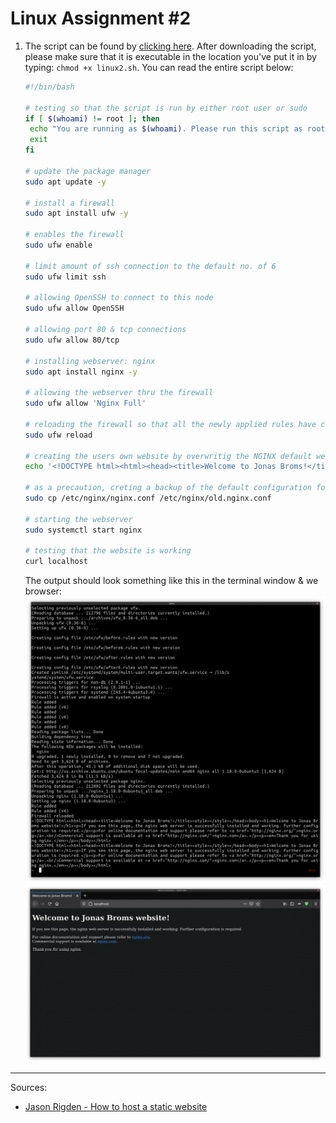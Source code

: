 # Linux Assignment #2

1. The script can be found by [clicking here](../../scripts/assignments/linuxa2.sh). After downloading the script, please make sure that it is executable in the location you've put it in by typing: `chmod +x linux2.sh`.
   You can read the entire script below:

   ```bash
   #!/bin/bash

   # testing so that the script is run by either root user or sudo
   if [ $(whoami) != root ]; then
   	echo "You are running as $(whoami). Please run this script as root or sudo"
   	exit
   fi

   # update the package manager
   sudo apt update -y

   # install a firewall
   sudo apt install ufw -y

   # enables the firewall
   sudo ufw enable

   # limit amount of ssh connection to the default no. of 6
   sudo ufw limit ssh

   # allowing OpenSSH to connect to this node
   sudo ufw allow OpenSSH

   # allowing port 80 & tcp connections
   sudo ufw allow 80/tcp

   # installing webserver: nginx
   sudo apt install nginx -y

   # allowing the webserver thru the firewall
   sudo ufw allow 'Nginx Full'

   # reloading the firewall so that all the newly applied rules have come to full effect
   sudo ufw reload

   # creating the users own website by overwritig the NGINX default website
   echo '<!DOCTYPE html><html><head><title>Welcome to Jonas Broms!</title><style></style></head><body><h1>Welcome to Jonas Broms website!</h1><p>If you see this page, the nginx web server is successfully installed and working. Further configuration is required.</p><p>For online documentation and support please refer to <a href="http://nginx.org/">nginx.org</a>.<br/>Commercial support is available at <a href="http://nginx.com/">nginx.com</a>.</p><p><em>Thank you for using nginx.</em></p></body></html>' | sudo tee /var/www/html/index.nginx-debian.html

   # as a precaution, creting a backup of the default configuration for nginx, for the future this should probably be changed from old to a timestamp naming convention
   sudo cp /etc/nginx/nginx.conf /etc/nginx/old.nginx.conf

   # starting the webserver
   sudo systemctl start nginx

   # testing that the website is working
   curl localhost

   ```

   The output should look something like this in the terminal window & we browser:
   ![Linux 2 script running in terminal](../img/linux2-script-running.png)
   ![Linux 2 script in a web browser](../img/linux2-webbrowser.png)

---

Sources:

- [Jason Rigden - How to host a static website](https://medium.com/@jasonrigden/how-to-host-a-static-website-with-nginx-8b2dd0c5b301)
